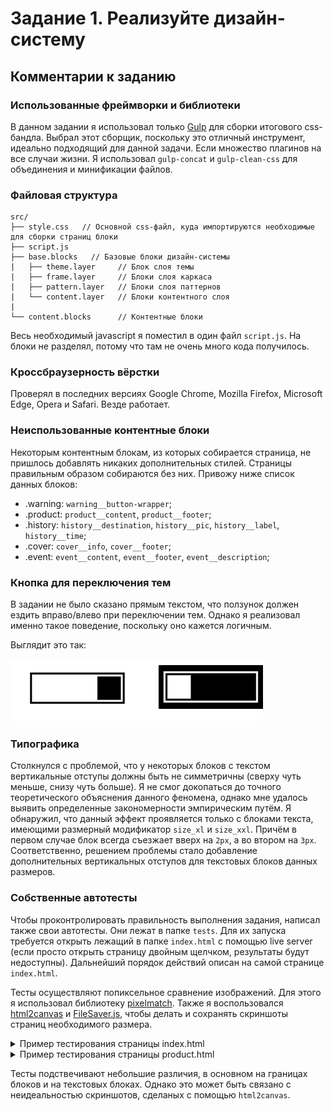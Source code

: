 # Задание 1. Реализуйте дизайн-систему

## Комментарии к заданию

### Использованные фреймворки и библиотеки

В данном задании я использовал только [Gulp](https://gulpjs.com/) для сборки итогового css-бандла. Выбрал этот сборщик, поскольку это отличный инструмент, идеально подходящий для данной задачи. Если множество плагинов на все случаи жизни. Я использовал `gulp-concat` и `gulp-clean-css` для объединения и минификации файлов.

### Файловая структура

    src/
    ├── style.css   // Основной css-файл, куда импортируются необходимые для сборки страниц блоки
    ├── script.js
    ├── base.blocks   // Базовые блоки дизайн-системы
    |   ├── theme.layer     // Блок слоя темы
    |   ├── frame.layer     // Блоки слоя каркаса
    |   ├── pattern.layer   // Блоки слоя паттернов
    |   └── content.layer   // Блоки контентного слоя
    |
    └── content.blocks      // Контентные блоки

Весь необходимый javascript я поместил в один файл `script.js`. На блоки не разделял, потому что там не очень много кода получилось.

### Кроссбраузерность вёрстки

Проверял в последних версиях Google Chrome, Mozilla Firefox, Microsoft Edge, Opera и Safari. Везде работает.

### Неиспользованные контентные блоки

Некоторым контентным блокам, из которых собирается страница, не пришлось добавлять никаких дополнительных стилей. Страницы правильным образом собираются без них. Привожу ниже список данных блоков:

- .warning: `warning__button-wrapper`;
- .product: `product__content`, `product__footer`;
- .history: `history__destination`, `history__pic`, `history__label`, `history__time`;
- .cover: `cover__info`, `cover__footer`;
- .event: `event__content`, `event__footer`, `event__description`;

### Кнопка для переключения тем

В задании не было сказано прямым текстом, что ползунок должен ездить вправо/влево при переключении тем. Однако я реализовал именно такое поведение, поскольку оно кажется логичным.

Выглядит это так:

![Поведение кнопки](button-behavior.png)

### Типографика

Столкнулся с проблемой, что у некоторых блоков с текстом вертикальные отступы должны быть не симметричны (сверху чуть меньше, снизу чуть больше). Я не смог докопаться до точного теоретического объяснения данного феномена, однако мне удалось выявить определенные закономерности эмпирическим путём. Я обнаружил, что данный эффект проявляется только с блоками текста, имеющими размерный модификатор `size_xl` и `size_xxl`. Причём в первом случае блок всегда съезжает вверх на `2px`, а во втором на `3px`. Соответственно, решением проблемы стало добавление дополнительных вертикальных отступов для текстовых блоков данных размеров.

### Собственные автотесты

Чтобы проконтролировать правильность выполнения задания, написал также свои автотесты. Они лежат в папке `tests`. Для их запуска требуется открыть лежащий в папке `index.html` с помощью live server (если просто открыть страницу двойным щелчком, результаты будут недоступны). Дальнейший порядок действий описан на самой странице `index.html`.

Тесты осуществляют попиксельное сравнение изображений. Для этого я использовал библиотеку [pixelmatch](https://github.com/mapbox/pixelmatch). Также я воспользовался [html2canvas](https://html2canvas.hertzen.com/) и [FileSaver.js](https://github.com/eligrey/FileSaver.js/), чтобы делать и сохранять скриншоты страниц необходимого размера.

<details>
  <summary>Пример тестирования страницы index.html</summary>

![Тест 1](test-result-index.png)

</details>

<details>
  <summary>Пример тестирования страницы product.html</summary>

![Тест 2](test-result-product.png)

</details>

Тесты подствечивают небольшие различия, в основном на границах блоков и на текстовых блоках. Однако это может быть связано с неидеальностью скриншотов, сделаных с помощью `html2canvas`.